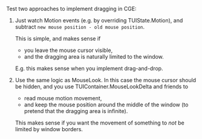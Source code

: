 Test two approaches to implement dragging in CGE:

1. Just watch Motion events (e.g. by overriding TUIState.Motion),
   and subtract `new mouse position - old mouse position`.

   This is simple, and makes sense if

   - you leave the mouse cursor visible,
   - and the dragging area is naturally limited to the window.

   E.g. this makes sense when you implement drag-and-drop.

2. Use the same logic as MouseLook.
   In this case the mouse cursor should be hidden,
   and you use TUIContainer.MouseLookDelta and friends to

   - read mouse motion movement,
   - and keep the mouse position around the middle of the window
     (to pretend that the dragging area is infinite).

   This makes sense if you want the movement of something to *not*
   be limited by window borders.
